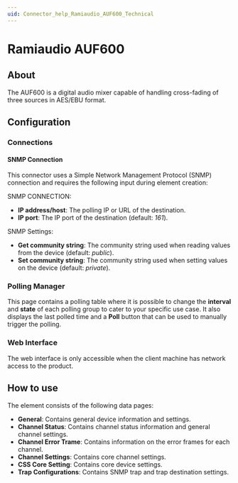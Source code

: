 ```yaml
---
uid: Connector_help_Ramiaudio_AUF600_Technical
---
```


# Ramiaudio AUF600

## About

The AUF600 is a digital audio mixer capable of handling cross-fading of three sources in AES/EBU format.

## Configuration

### Connections

#### SNMP Connection

This connector uses a Simple Network Management Protocol (SNMP) connection and requires the following input during element creation:

SNMP CONNECTION:

- **IP address/host**: The polling IP or URL of the destination.
- **IP port**: The IP port of the destination (default: *161*).

SNMP Settings:

- **Get community string**: The community string used when reading values from the device (default: *public*).
- **Set community string**: The community string used when setting values on the device (default: *private*).

### Polling Manager

This page contains a polling table where it is possible to change the **interval** and **state** of each polling group to cater to your specific use case. It also displays the last polled time and a **Poll** button that can be used to manually trigger the polling.

### Web Interface

The web interface is only accessible when the client machine has network access to the product.

## How to use

The element consists of the following data pages:

- **General**: Contains general device information and settings.
- **Channel Status**: Contains channel status information and general channel settings.
- **Channel Error Trame**: Contains information on the error frames for each channel.
- **Channel Settings**: Contains core channel settings.
- **CSS Core Setting**: Contains core device settings.
- **Trap Configurations**: Contains SNMP trap and trap destination settings.
